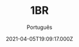 ---
id: '728f414a-3176-4a03-8bf5-ad19a4751a5c'
type: 'movie' # Filme, Série, Anime
title: "1BR"
synopsis: ["Quando Sarah se hospeda em um doce dormitório no Asilo Del Mar Apartments, em Los Angeles, ela acha que ganhou o jackpot. Tem muito espaço, inquilinos amigáveis, churrascos de grupo e até um vizinho bonitinho ao lado. Nem tudo é o que parece: barulhos altos começam a mantê-la acordada à noite; o gato dela está desaparecido; todo mundo parece ser um pouco prestativo e amigável, exceto o esquisito, Lester. Logo Sarah descobre que não escolheu este apartamento – ele a escolheu.",
]
originalTitle: "1BR"
date: '2021-04-05T19:09:17.000Z'
update: '2021-04-05T19:09:17.000Z'
releaseDate: '2019-07-18T03:00:00.000Z'
imdb:
  rating: '5.8' # 8.5
  id: '' # tt0470752
duration: '1h 30 Min'
trailer:
  urls: [
    'fF2b243qSSw',
  ]
tags: ['1080p']
genre: ['Drama', 'Suspense', 'Terror'] #
quality: 'WEB-DL' # BluRay, WEB-DL, HDTV, WEB-DL4K, WEB-DLe
format: 'Mkv' # MKV, MP4, TS
audio: 'Inglês' # Dublado, Legendado, Dual Audio, Dub & Leg
subtitle: 'Português' # Português, inglês,
size: '2.01 GB' # 4.8 GB
audioQuality: 10
videoQuality: 10
directors: []
#  - name: 'Lana Wachowski'
#    image: ''
#  - name: 'Lilly Wachowski'
#    image: ''
cast: []
#  - name: 'Keanu Reeves'
#    image: ''
#    characterName: 'Neo'
writers: []
#  - name: ''
#    image: ''
maturityRating:
  age: '' # L , 10, 12, 14, 16, 18
  topics: [''] # Violence, Illegal drugs, Inappropriate Language, Legal Drugs, Sexual Content, Extreme Violence
###########################################
download:
  
  - url: 'magnet:?xt=urn:btih:E95855BE91F672D11414C423EC70DF6E945A4861&dn=1BR.2019.1080p.WEBRip.Legendado.mkv&tr=udp%3a%2f%2ftracker.openbittorrent.com%3a1337%2fannounce&tr=udp%3a%2f%2ftracker.opentrackr.org%3a1337%2fannounce'
    resolution: '1080p' # 720p, 1080p, 4K,
    audio: 'Legendado' # Dublado, Legendado, Dual Audio
    size: '' # 4.8 GB
    quality: '' # BluRay, WEB-DL
    format: '' # MKV
images:
  cover: '/assets/movies/1br.jpg'
  background: '/assets/movies/'
---